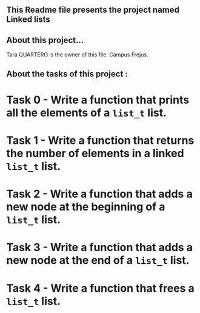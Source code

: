 ## This Readme file presents the project named Linked lists

## About this project...

Tara QUARTERO is the owner of this file. Campus Fréjus.

## About the tasks of this project :

# Task 0 - Write a function  that prints all the elements of a `list_t` list.

# Task 1 - Write a function that returns the number of elements in a linked `list_t` list.

# Task 2 - Write a function that adds a new node at the beginning of a `list_t` list.

# Task 3 - Write a function that adds a new node at the end of a `list_t` list.

# Task 4 - Write a function that frees a `list_t` list.


